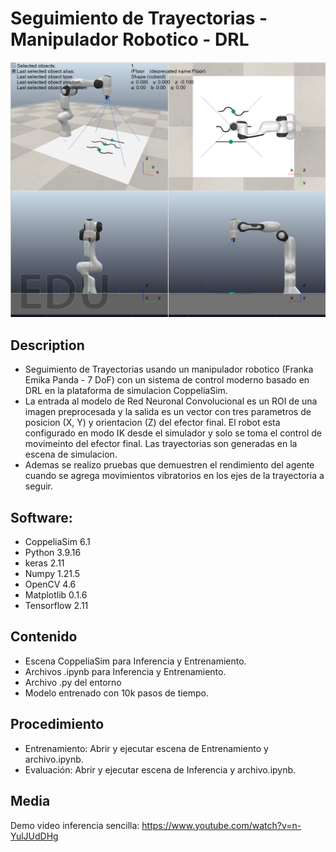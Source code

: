 <h1> Seguimiento de Trayectorias - Manipulador Robotico - DRL </h1>

![Zona de trabajo](https://github.com/RogerSgo/SeguimientoTrayectoria/blob/main/Screenshot%202024-03-21%20000255.png)
<h2> Description </h2>

- Seguimiento de Trayectorias usando un manipulador robotico (Franka Emika Panda - 7 DoF) con un sistema de control moderno basado en DRL en la plataforma de simulacion CoppeliaSim.
- La entrada al modelo de Red Neuronal Convolucional es un ROI de una imagen preprocesada y la salida es un vector con tres parametros de posicion (X, Y) y orientacion (Z) del efector final. El robot esta configurado en modo IK desde el simulador y solo se toma el control de movimeinto del efector final. Las trayectorias son generadas en la escena de simulacion.
- Ademas se realizo pruebas que demuestren el rendimiento del agente cuando se agrega movimientos vibratorios en los ejes de la trayectoria a seguir.
<h2> Software: </h2>

- CoppeliaSim 6.1
- Python 3.9.16
- keras 2.11
- Numpy 1.21.5
- OpenCV 4.6
- Matplotlib 0.1.6
- Tensorflow 2.11
<h2> Contenido </h2>

- Escena CoppeliaSim para Inferencia y Entrenamiento.
- Archivos .ipynb para Inferencia y Entrenamiento.
- Archivo .py del entorno
- Modelo entrenado con 10k pasos de tiempo.
<h2> Procedimiento </h2>

- Entrenamiento: Abrir y ejecutar escena de Entrenamiento y archivo.ipynb.
- Evaluación: Abrir y ejecutar escena de Inferencia y archivo.ipynb.
<h2> Media </h2>

Demo video inferencia sencilla: https://www.youtube.com/watch?v=n-YulJUdDHg 
